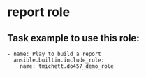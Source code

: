 # report role

## Task example to use this role:

```
- name: Play to build a report
  ansible.builtin.include_role:
    name: tmichett.do457_demo_role
```
